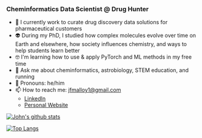 ### Cheminformatics Data Scientist @ Drug Hunter
- 👔 I currently work to curate drug discovery data solutions for pharmaceutical customers
- 👽 During my PhD, I studied how complex molecules evolve over time on Earth and elsewhere, how society influences chemistry, and ways to help students learn better 
- 🤓 I'm learning how to use & apply PyTorch and ML methods in my free time
- 💬 Ask me about cheminformatics, astrobiology, STEM education, and running
- :blue_heart: Pronouns: he/him
- 📫 How to reach me: jfmalloy1@gmail.com
  - [LinkedIn](https://www.linkedin.com/in/john-malloy-a72a519a/)
  - [Personal Website](https://john-malloy.jimdosite.com/)
 
[![John's github stats](https://github-readme-stats.vercel.app/api?username=jfmalloy1&count_private=true&show_icons=true&theme=radical&hide_rank=false)](https://github.com/anuraghazra/github-readme-stats)

[![Top Langs](https://github-readme-stats.vercel.app/api/top-langs/?username=jfmalloy1&hide=jupyter%20notebook)](https://github.com/anuraghazra/github-readme-stats)

